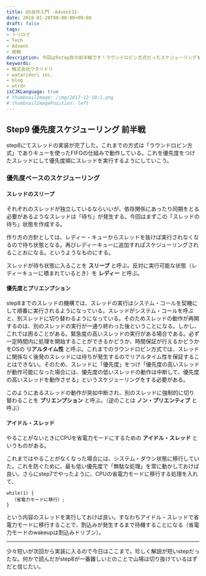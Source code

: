 ```yaml
---
title: OS自作入門 -Advent32-
date: 2018-01-20T00:00:00+09:00
draft: false
tags:
- トリログ
- Tech
- Advent
- 挑戦
description: 今回は9step目の前半戦です！ラウンドロビン方式だったスケジューリングを優先度スケジューリングに修正していきます。
keywords:
- 株式会社ワタリドリ
- wataridori inc.
- blog
- wtrdr
isCJKLanguage: true
# thumbnailImage: /img/2017-12-10/1.png
# thumbnailImagePosition: left
---
```


## Step9 優先度スケジューリング 前半戦

step8にてスレッドの実装が完了した。これまでの方式は「ラウンドロビン方式」でありキューを使ったFIFOの仕組みで動作している。これを優先度をつけたスレッドにして優先度順にスレッドを実行するようにしていこう。

### 優先度ベースのスケジューリング

#### スレッドのスリープ

それぞれのスレッドが独立しているならいいが、依存関係にあったり同期をとる必要があるようなスレッドは「待ち」が発生する。今回はまずこの「スレッドの待ち」状態を作成する。

作り方の方針としては、レディー・キューからスレッドを抜けば実行されなくなるので待ち状態となる。再びレディーキューに追加すればスケジューリングされることおになる。というようなものにする。

スレッドが待ち状態に入ることを **スリープ** と呼ぶ。反対に実行可能な状態（レディーキューに積まれているとき）を **レディー** と呼ぶ。

#### 優先度とプリエンプション

step8までのスレッドの機構では、スレッドの実行はシステム・コールを契機にして順番に実行されるようになっている。スレッドがシステム・コールを呼ぶと、別スレッドに切り替わるようになっている。そのためスレッドの動作が再開するのは、別のスレッドの実行が一通り終わった後ということになる。しかし、これでは困ることがある。緊急度の高いスレッドの実行がある場合である。必ず一定時間内に処理を開始することができるかどうか、時間保証が行えるかどうかをOSの **リアルタイム性** と呼ぶ。これまでのラウンドロビン方式では、スレッドに関係なく後発のスレッドには待ちが発生するのでリアルタイム性を保証することはできない。そのため、スレッドに「優先度」をつけ「優先度の高いスレッドが動作可能になった場合には、優先度の低いスレッドの動作は中断して、優先度の高いスレッドを動作させる」というスケジューリングをする必要がある。

このようにあるスレッドの動作が突如中断され、別のスレッドに強制的に切り替わることを **プリエンプション** と呼ぶ。（逆のことは **ノン・プリエンティブ** と呼ぶ）

#### アイドル・スレッド

やることがないときにCPUを省電力モードにするための **アイドル・スレッド** というものがある。

これまではやることがなくなった場合には、システム・ダウン状態に移行していた。これを防ぐために、最も低い優先度で「無駄な処理」を常に動かしておけば良い。さらにstep7でやったように、CPUの省電力モードに移行する処理を入れて、

```
while(1) {
  （省電力モードに移行）;
}
```

という内容のスレッドを実行しておけば良い。すなわちアイドル・スレッドで省電力モードに移行することで、割込みが発生するまで待機することになる（省電力モードのwakeupは割込みドリブン）。

------------------

少々短いが次回から実装に入るので今日はここまで。珍しく解説が短いstepだったな。何かで読んだがstep8が一番難しいとのことで山場は切り抜けているはずだと信じたい。

